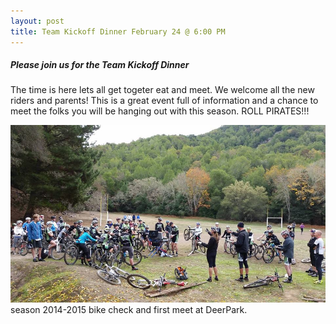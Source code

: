 ```yaml
---
layout: post
title: Team Kickoff Dinner February 24 @ 6:00 PM
---
```



##### Please join us for the Team Kickoff Dinner


The time is here lets all get togeter eat and meet. We welcome all the new riders and parents!
This is a great event full of information and a chance to meet the folks you will be hanging out with this season.
ROLL PIRATES!!!

![team at deerpark](/images/deerpark.jpg)
season 2014-2015 bike check and first meet at DeerPark.
